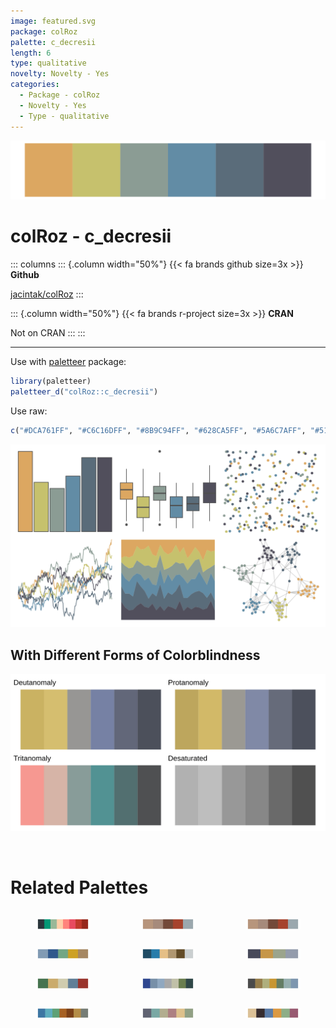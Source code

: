 ```yaml
---
image: featured.svg
package: colRoz
palette: c_decresii
length: 6
type: qualitative
novelty: Novelty - Yes
categories:
  - Package - colRoz
  - Novelty - Yes
  - Type - qualitative
---
```


![](featured.svg)

# colRoz - c_decresii 

::: columns
::: {.column width="50%"}
{{< fa brands github size=3x >}}
**Github**

[jacintak/colRoz](https://github.com/jacintak/colRoz)
:::

::: {.column width="50%"}
{{< fa brands r-project size=3x >}}
**CRAN**

Not on CRAN
:::
:::

<hr> 

Use with [paletteer](https://emilhvitfeldt.github.io/paletteer/) package:

```r
library(paletteer)
paletteer_d("colRoz::c_decresii")
```

Use raw:

```r
c("#DCA761FF", "#C6C16DFF", "#8B9C94FF", "#628CA5FF", "#5A6C7AFF", "#514F5CFF")
``` 

![](examples.png) <br>

## With Different Forms of Colorblindness

![](colorblind.svg) 

<br>

# Related Palettes

<div class="list" style="display: grid; grid-template-columns: auto auto auto;"> <figure class="figure">
<a href="../../awtools/a_palette/"> <img src="../../awtools/a_palette/featured.svg" style="width: 100%;" class="figure-img"></a>
</figure> <figure class="figure">
<a href="../../ButterflyColors/hamadryas_feronia/"> <img src="../../ButterflyColors/hamadryas_feronia/featured.svg" style="width: 100%;" class="figure-img"></a>
</figure> <figure class="figure">
<a href="../../ButterflyColors/hamadryas_feronia/"> <img src="../../ButterflyColors/hamadryas_feronia/featured.svg" style="width: 100%;" class="figure-img"></a>
</figure> <figure class="figure">
<a href="../../vangogh/Irises/"> <img src="../../vangogh/Irises/featured.svg" style="width: 100%;" class="figure-img"></a>
</figure> <figure class="figure">
<a href="../../Manu/Kotare/"> <img src="../../Manu/Kotare/featured.svg" style="width: 100%;" class="figure-img"></a>
</figure> <figure class="figure">
<a href="../../rockthemes/melloncollie/"> <img src="../../rockthemes/melloncollie/featured.svg" style="width: 100%;" class="figure-img"></a>
</figure> <figure class="figure">
<a href="../../lisa/KarlZerbe/"> <img src="../../lisa/KarlZerbe/featured.svg" style="width: 100%;" class="figure-img"></a>
</figure> <figure class="figure">
<a href="../../nord/baie_mouton/"> <img src="../../nord/baie_mouton/featured.svg" style="width: 100%;" class="figure-img"></a>
</figure> <figure class="figure">
<a href="../../nord/algoma_forest/"> <img src="../../nord/algoma_forest/featured.svg" style="width: 100%;" class="figure-img"></a>
</figure> <figure class="figure">
<a href="../../colRoz/k_tristis/"> <img src="../../colRoz/k_tristis/featured.svg" style="width: 100%;" class="figure-img"></a>
</figure> <figure class="figure">
<a href="../../ggthemes/excel_Feathered/"> <img src="../../ggthemes/excel_Feathered/featured.svg" style="width: 100%;" class="figure-img"></a>
</figure> <figure class="figure">
<a href="../../IslamicArt/alhambra/"> <img src="../../IslamicArt/alhambra/featured.svg" style="width: 100%;" class="figure-img"></a>
</figure> 
</div>
